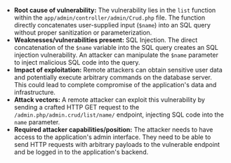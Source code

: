 - **Root cause of vulnerability:** The vulnerability lies in the `list` function within the `app/admin/controller/admin/Crud.php` file. The function directly concatenates user-supplied input (`$name`) into an SQL query without proper sanitization or parameterization.
- **Weaknesses/vulnerabilities present:** SQL Injection. The direct concatenation of the `$name` variable into the SQL query creates an SQL injection vulnerability. An attacker can manipulate the `$name` parameter to inject malicious SQL code into the query.
- **Impact of exploitation:** Remote attackers can obtain sensitive user data and potentially execute arbitrary commands on the database server. This could lead to complete compromise of the application's data and infrastructure.
- **Attack vectors:** A remote attacker can exploit this vulnerability by sending a crafted HTTP GET request to the `/admin.php/admin.crud/list/name/` endpoint, injecting SQL code into the `name` parameter.
- **Required attacker capabilities/position:** The attacker needs to have access to the application's admin interface. They need to be able to send HTTP requests with arbitrary payloads to the vulnerable endpoint and be logged in to the application's backend.